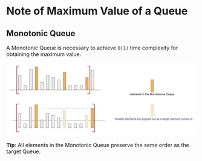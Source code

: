 # Note of Maximum Value of a Queue
## Monotonic Queue
A Monotonic Queue is necessary to achieve `O(1)` time complexity for obtaining the maximum value.

![Monotonous_Queue.png](Monotonous_Queue.png)

**Tip**: All elements in the Monotonic Queue preserve the same order as the target Queue.